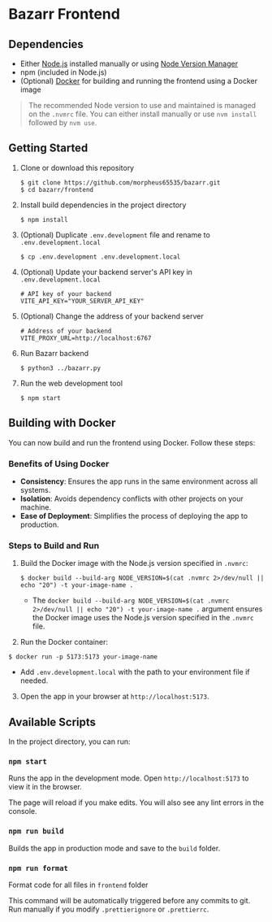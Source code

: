 # Bazarr Frontend

## Dependencies

- Either [Node.js](https://nodejs.org/) installed manually or using [Node Version Manager](https://github.com/nvm-sh/nvm)
- npm (included in Node.js)
- (Optional) [Docker](https://www.docker.com/) for building and running the frontend using a Docker image

> The recommended Node version to use and maintained is managed on the `.nvmrc` file. You can either install manually
> or use `nvm install` followed by `nvm use`.

## Getting Started

1. Clone or download this repository

   ```
   $ git clone https://github.com/morpheus65535/bazarr.git
   $ cd bazarr/frontend
   ```

2. Install build dependencies in the project directory

   ```
   $ npm install
   ```

3. (Optional) Duplicate `.env.development` file and rename to `.env.development.local`

   ```
   $ cp .env.development .env.development.local
   ```

4. (Optional) Update your backend server's API key in `.env.development.local`

   ```
   # API key of your backend
   VITE_API_KEY="YOUR_SERVER_API_KEY"
   ```

5. (Optional) Change the address of your backend server

   ```
   # Address of your backend
   VITE_PROXY_URL=http://localhost:6767
   ```

6. Run Bazarr backend

   ```
   $ python3 ../bazarr.py
   ```

7. Run the web development tool

   ```
   $ npm start
   ```

## Building with Docker

You can now build and run the frontend using Docker. Follow these steps:

### Benefits of Using Docker

- **Consistency**: Ensures the app runs in the same environment across all systems.
- **Isolation**: Avoids dependency conflicts with other projects on your machine.
- **Ease of Deployment**: Simplifies the process of deploying the app to production.

### Steps to Build and Run

1. Build the Docker image with the Node.js version specified in `.nvmrc`:

   ```
   $ docker build --build-arg NODE_VERSION=$(cat .nvmrc 2>/dev/null || echo "20") -t your-image-name .
   ```

   - The `docker build --build-arg NODE_VERSION=$(cat .nvmrc 2>/dev/null || echo "20") -t your-image-name .` argument ensures the Docker image uses the Node.js version specified in the `.nvmrc` file.
   
 2. Run the Docker container:

   ```
   $ docker run -p 5173:5173 your-image-name
   ```

   - Add `.env.development.local` with the path to your environment file if needed.

3. Open the app in your browser at `http://localhost:5173`.

## Available Scripts

In the project directory, you can run:

### `npm start`

Runs the app in the development mode.
Open `http://localhost:5173` to view it in the browser.

The page will reload if you make edits.
You will also see any lint errors in the console.

### `npm run build`

Builds the app in production mode and save to the `build` folder.

### `npm run format`

Format code for all files in `frontend` folder

This command will be automatically triggered before any commits to git. Run manually if you modify `.prettierignore` or `.prettierrc`.
